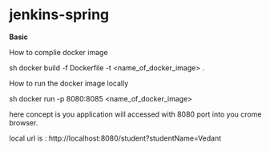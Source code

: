 # jenkins-spring

<b>Basic </b>

How to complie docker image 

sh docker build -f Dockerfile -t <name_of_docker_image> .


How to run the docker image locally 

sh docker run -p 8080:8085 <name_of_docker_image>

here concept is you application will accessed with 8080 port into you crome browser. 

local url is : http://localhost:8080/student?studentName=Vedant

